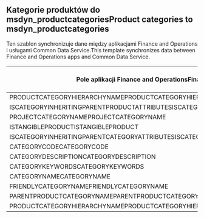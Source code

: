 ## <a name="product-categories-to-msdyn_productcategories"></a><span data-ttu-id="6b36a-101">Kategorie produktów do msdyn_productcategories</span><span class="sxs-lookup"><span data-stu-id="6b36a-101">Product categories to msdyn_productcategories</span></span>

<span data-ttu-id="6b36a-102">Ten szablon synchronizuje dane między aplikacjami Finance and Operations i usługami Common Data Service.</span><span class="sxs-lookup"><span data-stu-id="6b36a-102">This template synchronizes data between Finance and Operations apps and Common Data Service.</span></span>

<span data-ttu-id="6b36a-103">Pole aplikacji Finance and Operations</span><span class="sxs-lookup"><span data-stu-id="6b36a-103">Finance and Operations field</span></span> | <span data-ttu-id="6b36a-104">Typ mapy</span><span class="sxs-lookup"><span data-stu-id="6b36a-104">Map type</span></span> | <span data-ttu-id="6b36a-105">Inne pole rozwiązania Dynamics 365</span><span class="sxs-lookup"><span data-stu-id="6b36a-105">Other Dynamics 365 field</span></span> | <span data-ttu-id="6b36a-106">Wartość domyślna</span><span class="sxs-lookup"><span data-stu-id="6b36a-106">Default value</span></span>
---|---|---|---
<span data-ttu-id="6b36a-107">PRODUCTCATEGORYHIERARCHYNAME</span><span class="sxs-lookup"><span data-stu-id="6b36a-107">PRODUCTCATEGORYHIERARCHYNAME</span></span> | = | <span data-ttu-id="6b36a-108">msdyn_hierarchy.msdyn_name</span><span class="sxs-lookup"><span data-stu-id="6b36a-108">msdyn_hierarchy.msdyn_name</span></span> | 
<span data-ttu-id="6b36a-109">ISCATEGORYINHERITINGPARENTPRODUCTATTRIBUTES</span><span class="sxs-lookup"><span data-stu-id="6b36a-109">ISCATEGORYINHERITINGPARENTPRODUCTATTRIBUTES</span></span> | >< | <span data-ttu-id="6b36a-110">msdyn_isinheritingparentproductattributes</span><span class="sxs-lookup"><span data-stu-id="6b36a-110">msdyn_isinheritingparentproductattributes</span></span> | 
<span data-ttu-id="6b36a-111">PROJECTCATEGORYNAME</span><span class="sxs-lookup"><span data-stu-id="6b36a-111">PROJECTCATEGORYNAME</span></span> | = | <span data-ttu-id="6b36a-112">msdyn_projectcategoryname</span><span class="sxs-lookup"><span data-stu-id="6b36a-112">msdyn_projectcategoryname</span></span> | 
<span data-ttu-id="6b36a-113">ISTANGIBLEPRODUCT</span><span class="sxs-lookup"><span data-stu-id="6b36a-113">ISTANGIBLEPRODUCT</span></span> | >< | <span data-ttu-id="6b36a-114">msdyn_istangibleproduct</span><span class="sxs-lookup"><span data-stu-id="6b36a-114">msdyn_istangibleproduct</span></span> | 
<span data-ttu-id="6b36a-115">ISCATEGORYINHERITINGPARENTCATEGORYATTRIBUTES</span><span class="sxs-lookup"><span data-stu-id="6b36a-115">ISCATEGORYINHERITINGPARENTCATEGORYATTRIBUTES</span></span> | >< | <span data-ttu-id="6b36a-116">msdyn_isinheritingparentcategoryattributes</span><span class="sxs-lookup"><span data-stu-id="6b36a-116">msdyn_isinheritingparentcategoryattributes</span></span> | 
<span data-ttu-id="6b36a-117">CATEGORYCODE</span><span class="sxs-lookup"><span data-stu-id="6b36a-117">CATEGORYCODE</span></span> | = | <span data-ttu-id="6b36a-118">msdyn_code</span><span class="sxs-lookup"><span data-stu-id="6b36a-118">msdyn_code</span></span> | 
<span data-ttu-id="6b36a-119">CATEGORYDESCRIPTION</span><span class="sxs-lookup"><span data-stu-id="6b36a-119">CATEGORYDESCRIPTION</span></span> | = | <span data-ttu-id="6b36a-120">msdyn_description</span><span class="sxs-lookup"><span data-stu-id="6b36a-120">msdyn_description</span></span> | 
<span data-ttu-id="6b36a-121">CATEGORYKEYWORDS</span><span class="sxs-lookup"><span data-stu-id="6b36a-121">CATEGORYKEYWORDS</span></span> | = | <span data-ttu-id="6b36a-122">msdyn_keywords</span><span class="sxs-lookup"><span data-stu-id="6b36a-122">msdyn_keywords</span></span> | 
<span data-ttu-id="6b36a-123">CATEGORYNAME</span><span class="sxs-lookup"><span data-stu-id="6b36a-123">CATEGORYNAME</span></span> | = | <span data-ttu-id="6b36a-124">msdyn_name</span><span class="sxs-lookup"><span data-stu-id="6b36a-124">msdyn_name</span></span> | 
<span data-ttu-id="6b36a-125">FRIENDLYCATEGORYNAME</span><span class="sxs-lookup"><span data-stu-id="6b36a-125">FRIENDLYCATEGORYNAME</span></span> | = | <span data-ttu-id="6b36a-126">msdyn_friendlycategoryname</span><span class="sxs-lookup"><span data-stu-id="6b36a-126">msdyn_friendlycategoryname</span></span> | 
<span data-ttu-id="6b36a-127">PARENTPRODUCTCATEGORYNAME</span><span class="sxs-lookup"><span data-stu-id="6b36a-127">PARENTPRODUCTCATEGORYNAME</span></span> | = | <span data-ttu-id="6b36a-128">msdyn_parentproductcategory.msdyn_name</span><span class="sxs-lookup"><span data-stu-id="6b36a-128">msdyn_parentproductcategory.msdyn_name</span></span> | 
<span data-ttu-id="6b36a-129">PRODUCTCATEGORYHIERARCHYNAME</span><span class="sxs-lookup"><span data-stu-id="6b36a-129">PRODUCTCATEGORYHIERARCHYNAME</span></span> | >> | <span data-ttu-id="6b36a-130">msdyn_parentproductcategory.msdyn_hierarchy.msdyn_name</span><span class="sxs-lookup"><span data-stu-id="6b36a-130">msdyn_parentproductcategory.msdyn_hierarchy.msdyn_name</span></span> | 

